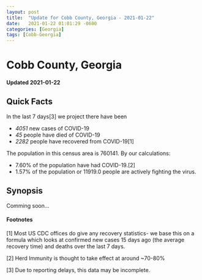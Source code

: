 ```yaml
---
layout: post
title:  "Update for Cobb County, Georgia - 2021-01-22"
date:   2021-01-22 01:01:29 -0600
categories: [Georgia]
tags: [Cobb-Georgia]
---
```


# Cobb County, Georgia
#### Updated 2021-01-22

## Quick Facts

In the last 7 days[3] we project there have been
- *4051* new cases of COVID-19
- *45* people have died of COVID-19
- *2282* people have recovered from COVID-19[1]

The population in this census area is 760141. By our calculations:
- 7.60% of the population have had COVID-19.[2]
- 1.57% of the population or 11919.0 people are actively fighting the virus.

## Synopsis

Comming soon...


#### Footnotes

[1] Most US CDC offices do give any recovery statistics- we base this on a formula which looks at confirmed new cases
15 days ago (the average recovery time) and deaths over the last 7 days.

[2] Herd Immunity is thought to take effect at around ~70-80%

[3] Due to reporting delays, this data may be incomplete.
 
    
